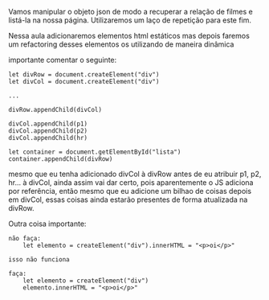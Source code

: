 Vamos manipular o objeto json de modo a recuperar a relação de filmes e listá-la na nossa página. Utilizaremos um laço de repetição para este fim.

Nessa aula adicionaremos elementos html estáticos mas depois faremos um refactoring desses elementos os utilizando de maneira dinâmica

importante comentar o seguinte:

    let divRow = document.createElement("div")
    let divCol = document.createElement("div")

    ...

    divRow.appendChild(divCol)
    
    divCol.appendChild(p1)
    divCol.appendChild(p2)
    divCol.appendChild(hr)
    
    let container = document.getElementById("lista")
    container.appendChild(divRow)

mesmo que eu tenha adicionado divCol à divRow antes de eu atribuir p1, p2, hr... à divCol, ainda assim vai dar certo, pois aparentemente o JS adiciona por referência, então mesmo que eu adicione um bilhao de coisas depois em divCol, essas coisas ainda estarão presentes de forma atualizada na divRow.

Outra coisa importante:
    
    não faça:
        let elemento = createElement("div").innerHTML = "<p>oi</p>"
    
    isso não funciona

    faça:
        let elemento = createElement("div")
        elemento.innerHTML = "<p>oi</p>"